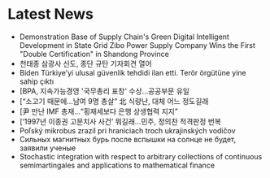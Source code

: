# Latest News
-  Demonstration Base of Supply Chain's Green Digital Intelligent Development in State Grid Zibo Power Supply Company Wins the First "Double Certification" in Shandong Province
-  천태종 삼광사 신도, 종단 규탄 기자회견 열어
-  Biden Türkiye’yi ulusal güvenlik tehdidi ilan etti. Terör örgütüne yine sahip çıktı
-  [BPA, 지속가능경영 '국무총리 표창' 수상…공공부문 유일
-  [“소고기 때문에…남여 9명 총살” 北 식량난, 대체 어느 정도길래
-  [尹 만난 IMF 총재…“횡재세보다 은행 상생협력 지지”
-  [‘1997년 이종권 고문치사 사건’ 뭐길래…민주, 정의찬 적격판정 번복
-  Poľský mikrobus zrazil pri hraniciach troch ukrajinských vodičov
-  Сильных магнитных бурь после вспышки на солнце не будет, заявили ученые
-  Stochastic integration with respect to arbitrary collections of continuous semimartingales and applications to mathematical finance
